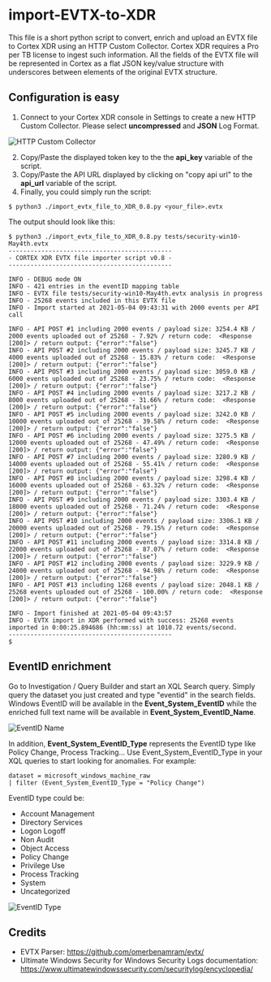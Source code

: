 # import-EVTX-to-XDR
This file is a short python script to convert, enrich and upload an EVTX file to Cortex XDR using an HTTP Custom Collector. Cortex XDR requires a Pro per TB license to ingest such information. All the fields of the EVTX file will be represented in Cortex as a flat JSON key/value structure with underscores between elements of the original EVTX structure. 

## Configuration is easy
1. Connect to your Cortex XDR console in Settings to create a new HTTP Custom Collector. Please select **uncompressed** and **JSON** Log Format.

![HTTP Custom Collector](https://raw.githubusercontent.com/zoinx/import-EVTX-to-XDR/main/screenshots/http_custom_collector_config.png)

2. Copy/Paste the displayed token key to the the **api_key** variable of the script.
3. Copy/Paste the API URL displayed by clicking on "copy api url" to the **api_url** variable of the script.
4. Finally, you could simply run the script:
```
$ python3 ./import_evtx_file_to_XDR_0.8.py <your_file>.evtx 
```
The output should look like this:
```
$ python3 ./import_evtx_file_to_XDR_0.8.py tests/security-win10-May4th.evtx 
---------------------------------------------
- CORTEX XDR EVTX file importer script v0.8 -
---------------------------------------------

INFO - DEBUG mode ON
INFO - 421 entries in the eventID mapping table
INFO - EVTX file tests/security-win10-May4th.evtx analysis in progress
INFO - 25268 events included in this EVTX file
INFO - Import started at 2021-05-04 09:43:31 with 2000 events per API call

INFO - API POST #1 including 2000 events / payload size: 3254.4 KB / 2000 events uploaded out of 25268 - 7.92% / return code:  <Response [200]> / return output: {"error":"false"}
INFO - API POST #2 including 2000 events / payload size: 3245.7 KB / 4000 events uploaded out of 25268 - 15.83% / return code:  <Response [200]> / return output: {"error":"false"}
INFO - API POST #3 including 2000 events / payload size: 3059.0 KB / 6000 events uploaded out of 25268 - 23.75% / return code:  <Response [200]> / return output: {"error":"false"}
INFO - API POST #4 including 2000 events / payload size: 3217.2 KB / 8000 events uploaded out of 25268 - 31.66% / return code:  <Response [200]> / return output: {"error":"false"}
INFO - API POST #5 including 2000 events / payload size: 3242.0 KB / 10000 events uploaded out of 25268 - 39.58% / return code:  <Response [200]> / return output: {"error":"false"}
INFO - API POST #6 including 2000 events / payload size: 3275.5 KB / 12000 events uploaded out of 25268 - 47.49% / return code:  <Response [200]> / return output: {"error":"false"}
INFO - API POST #7 including 2000 events / payload size: 3280.9 KB / 14000 events uploaded out of 25268 - 55.41% / return code:  <Response [200]> / return output: {"error":"false"}
INFO - API POST #8 including 2000 events / payload size: 3298.4 KB / 16000 events uploaded out of 25268 - 63.32% / return code:  <Response [200]> / return output: {"error":"false"}
INFO - API POST #9 including 2000 events / payload size: 3303.4 KB / 18000 events uploaded out of 25268 - 71.24% / return code:  <Response [200]> / return output: {"error":"false"}
INFO - API POST #10 including 2000 events / payload size: 3306.1 KB / 20000 events uploaded out of 25268 - 79.15% / return code:  <Response [200]> / return output: {"error":"false"}
INFO - API POST #11 including 2000 events / payload size: 3314.8 KB / 22000 events uploaded out of 25268 - 87.07% / return code:  <Response [200]> / return output: {"error":"false"}
INFO - API POST #12 including 2000 events / payload size: 3229.9 KB / 24000 events uploaded out of 25268 - 94.98% / return code:  <Response [200]> / return output: {"error":"false"}
INFO - API POST #13 including 1268 events / payload size: 2048.1 KB / 25268 events uploaded out of 25268 - 100.00% / return code:  <Response [200]> / return output: {"error":"false"}

INFO - Import finished at 2021-05-04 09:43:57
INFO - EVTX import in XDR performed with success: 25268 events imported in 0:00:25.894686 (hh:mm:ss) at 1010.72 events/second.
---------------------------------------------
$ 
```

## EventID enrichment
Go to Investigation / Query Builder and start an XQL Search query. Simply query the dataset you just created and type "eventid" in the search fields. Windows EventID will be available in the **Event_System_EventID** while the enriched full text name will be available in **Event_System_EventID_Name**.

![EventID Name](https://raw.githubusercontent.com/zoinx/import-EVTX-to-XDR/main/screenshots/eventid_name.png)

In addition, **Event_System_EventID_Type** represents the EventID type like Policy Change, Process Tracking... Use Event_System_EventID_Type in your XQL queries to start looking for anomalies. For example:
```
dataset = microsoft_windows_machine_raw 
| filter (Event_System_EventID_Type = "Policy Change") 
```
EventID type could be:
- Account Management
- Directory Services
- Logon Logoff
- Non Audit
- Object Access
- Policy Change
- Privilege Use
- Process Tracking
- System
- Uncategorized

![EventID Type](https://raw.githubusercontent.com/zoinx/import-EVTX-to-XDR/main/screenshots/eventid_type.png)

## Credits
- EVTX Parser: https://github.com/omerbenamram/evtx/
- Ultimate Windows Security for Windows Security Logs documentation: https://www.ultimatewindowssecurity.com/securitylog/encyclopedia/
